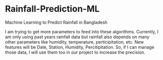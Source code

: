 # Rainfall-Prediction-ML
Machine Learning to Predict Rainfall in Bangladesh

I am trying to get more parameters to feed into these algorithms. Currently, I am only using past years rainfall data but rainfall also depends on many other parameters like humidity, temperature, perticipitation, etc. New features will be Date, Station, Humidity, Percitipitation. So, if I can manage those data, I will use them too in our project to increase the precision.
